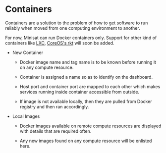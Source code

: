 # Containers

Containers are a solution to the problem of how to get software to run reliably when moved from one computing environment to another.

For now, Minisat can run Docker containers only. Support for other
kind of containers like [LXC]( https://linuxcontainers.org/), [CoreOS's rkt](https://coreos.com/rkt/) will soon be added.
+  New Container

    -   Docker image name and tag name is to be known before running it on any compute resource.

    -   Container is assigned a name so as to identify on the dashboard.

    -   Host port and container port are mapped to each other
which makes services running inside container accessible from outside.

    -   If image is not available locally, then they are pulled from Docker registry and then ran accordingly.

+  Local Images

    -   Docker images available on remote compute resources are displayed with details that are required often.

    -   Any new images found on any compute resource will be enlisted here.

